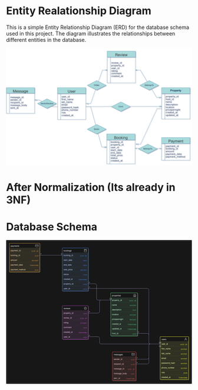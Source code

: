 Entity Realationship Diagram
========================
This is a simple Entity Relationship Diagram (ERD) for the database schema used in this project. The diagram illustrates the relationships between different entities in the database.

![ERD](ERD/ERD.png)

# After Normalization (Its already in 3NF)


# Database Schema

![Database Schema](DBSchema.png)